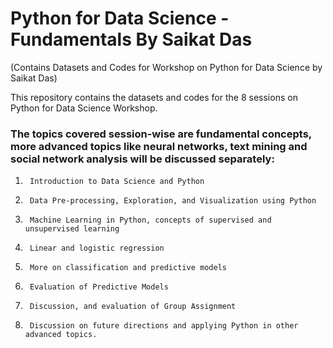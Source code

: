 # Python for Data Science - Fundamentals By Saikat Das
(Contains Datasets and Codes for Workshop on Python for Data Science by Saikat Das)

This repository contains the datasets and codes for the 8 sessions on Python for Data Science Workshop. 

### The topics covered session-wise are fundamental concepts, more advanced topics like neural networks, text mining and social network analysis will be discussed separately:
1.		Introduction to Data Science and Python
2.		Data Pre-processing, Exploration, and Visualization using Python	
3.		Machine Learning in Python, concepts of supervised and unsupervised learning	
4.		Linear and logistic regression
5.		More on classification and predictive models
6.		Evaluation of Predictive Models	
7.		Discussion, and evaluation of Group Assignment
8.		Discussion on future directions and applying Python in other advanced topics.

